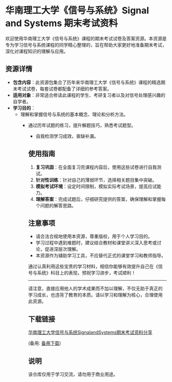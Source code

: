 # 华南理工大学《信号与系统》Signal and Systems 期末考试资料

欢迎使用华南理工大学《信号与系统》课程的期末考试试卷及答案资源。本资源是专为学习信号与系统课程的同学精心整理的，旨在帮助大家更好地准备期末考试，深化对课程知识的理解与应用。

## 资源详情

- **包含内容**：此资源包集合了历年来华南理工大学《信号与系统》课程的精选期末考试试卷，每套试卷都配备了详细的参考答案。
- **适用对象**：非常适合修读此课程的学生、考研复习者以及对信号处理感兴趣的自学者。
- **学习目的**：
    - 理解和掌握信号与系统的基本概念、理论和分析方法。
        - 通过历年试题的练习，提升解题技巧，熟悉考试题型。
            - 自我检测学习成效，查缺补漏。

            ## 使用指南

            1. **复习巩固**：在全面复习完课程内容后，使用这些试卷进行自我测试。
            2. **针对性训练**：针对自己的薄弱环节，选择相关题目集中突破。
            3. **模拟考试环境**：设定时间限制，模拟实际考试场景，提高应试能力。
            4. **理解答案**：完成试题后，仔细研究提供的答案，确保理解和掌握每个问题的解答思路。

            ## 注意事项

            - 请合法合规地使用本资源，尊重版权，用于个人学习目的。
            - 学习过程中遇到难题时，建议结合教材和课堂讲义深入思考或讨论，促进深层次理解。
            - 本资源作为辅助学习工具，不应替代正式的课堂学习和教师指导。

            通过认真利用这些宝贵的学习材料，相信你能够有效提升自己在《信号与系统》科目上的表现，预祝学习进步，考试顺利！

            ---

            请注意，直接应用他人的学术成果而不加以理解，不仅无助于真正的学习成长，也违背了教育的本质。请以学习和理解为核心，合理使用此资源。

            ## 下载链接
            [华南理工大学信号与系统SignalandSystems期末考试资料分享](https://pan.quark.cn/s/24d7819902b7) 

            (备用: [备用下载](https://pan.baidu.com/s/1IZM_8PEi9o6-TEAtot0ZGg?pwd=1234))

            ## 说明

            该仓库仅用于学习交流，请勿用于商业用途。
